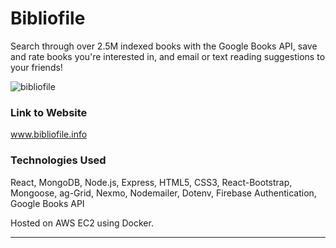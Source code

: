 # Bibliofile
Search through over 2.5M indexed books with the Google Books API, save and rate books you're interested in, and email or text reading suggestions to your friends!

![bibliofile](https://libby.tech/images/portfolio/bibliofile.png)


### Link to Website

www.bibliofile.info

### Technologies Used

React, MongoDB, Node.js, Express, HTML5, CSS3, React-Bootstrap,
Mongoose, ag-Grid, Nexmo, Nodemailer, Dotenv, Firebase Authentication, Google Books API

Hosted on AWS EC2 using Docker.

---
